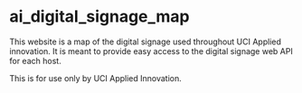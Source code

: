 # ai_digital_signage_map

This website is a map of the digital signage used throughout UCI Applied innovation. It is meant to provide easy access to the digital signage web API for each host.

This is for use only by UCI Applied Innovation.
